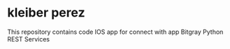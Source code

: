 # kleiber perez #

This repository contains code IOS app for connect with app Bitgray Python REST Services

